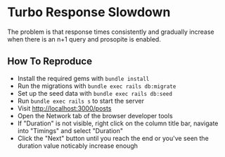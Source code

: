 # Turbo Response Slowdown

The problem is that response times consistently and gradually increase when there is an n+1 query and prosopite is enabled.

## How To Reproduce

- Install the required gems with `bundle install`
- Run the migrations with `bundle exec rails db:migrate`
- Set up the seed data with `bundle exec rails db:seed`
- Run `bundle exec rails s` to start the server
- Visit <http://localhost:3000/posts>
- Open the Network tab of the browser developer tools
- If "Duration" is not visible, right click on the column title bar, navigate into "Timings" and select "Duration"
- Click the "Next" button until you reach the end or you've seen the duration value noticably increase enough

